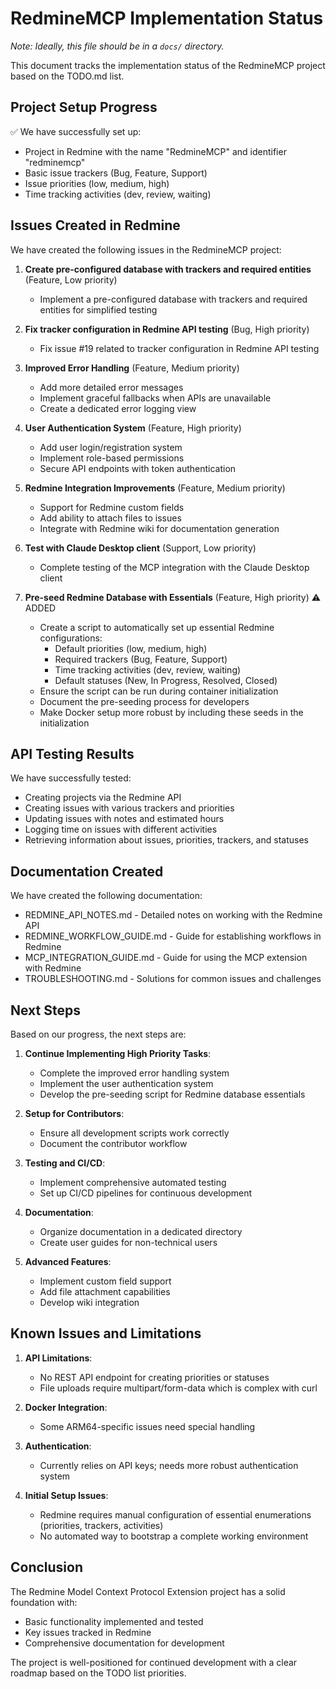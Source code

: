 # RedmineMCP Implementation Status

*Note: Ideally, this file should be in a `docs/` directory.*

This document tracks the implementation status of the RedmineMCP project based on the TODO.md list.

## Project Setup Progress

✅ We have successfully set up:
- Project in Redmine with the name "RedmineMCP" and identifier "redminemcp"
- Basic issue trackers (Bug, Feature, Support)
- Issue priorities (low, medium, high)
- Time tracking activities (dev, review, waiting)

## Issues Created in Redmine

We have created the following issues in the RedmineMCP project:

1. **Create pre-configured database with trackers and required entities** (Feature, Low priority)
   - Implement a pre-configured database with trackers and required entities for simplified testing

2. **Fix tracker configuration in Redmine API testing** (Bug, High priority)
   - Fix issue #19 related to tracker configuration in Redmine API testing
   
3. **Improved Error Handling** (Feature, Medium priority)
   - Add more detailed error messages
   - Implement graceful fallbacks when APIs are unavailable
   - Create a dedicated error logging view
   
4. **User Authentication System** (Feature, High priority)
   - Add user login/registration system
   - Implement role-based permissions
   - Secure API endpoints with token authentication
   
5. **Redmine Integration Improvements** (Feature, Medium priority)
   - Support for Redmine custom fields
   - Add ability to attach files to issues
   - Integrate with Redmine wiki for documentation generation
   
6. **Test with Claude Desktop client** (Support, Low priority)
   - Complete testing of the MCP integration with the Claude Desktop client

7. **Pre-seed Redmine Database with Essentials** (Feature, High priority) ⚠️ ADDED
   - Create a script to automatically set up essential Redmine configurations:
     - Default priorities (low, medium, high)
     - Required trackers (Bug, Feature, Support)
     - Time tracking activities (dev, review, waiting)
     - Default statuses (New, In Progress, Resolved, Closed)
   - Ensure the script can be run during container initialization
   - Document the pre-seeding process for developers
   - Make Docker setup more robust by including these seeds in the initialization

## API Testing Results

We have successfully tested:
- Creating projects via the Redmine API
- Creating issues with various trackers and priorities
- Updating issues with notes and estimated hours
- Logging time on issues with different activities
- Retrieving information about issues, priorities, trackers, and statuses

## Documentation Created

We have created the following documentation:
- REDMINE_API_NOTES.md - Detailed notes on working with the Redmine API
- REDMINE_WORKFLOW_GUIDE.md - Guide for establishing workflows in Redmine
- MCP_INTEGRATION_GUIDE.md - Guide for using the MCP extension with Redmine
- TROUBLESHOOTING.md - Solutions for common issues and challenges

## Next Steps

Based on our progress, the next steps are:

1. **Continue Implementing High Priority Tasks**:
   - Complete the improved error handling system
   - Implement the user authentication system
   - Develop the pre-seeding script for Redmine database essentials
   
2. **Setup for Contributors**:
   - Ensure all development scripts work correctly
   - Document the contributor workflow
   
3. **Testing and CI/CD**:
   - Implement comprehensive automated testing
   - Set up CI/CD pipelines for continuous development
   
4. **Documentation**:
   - Organize documentation in a dedicated directory
   - Create user guides for non-technical users
   
5. **Advanced Features**:
   - Implement custom field support
   - Add file attachment capabilities
   - Develop wiki integration

## Known Issues and Limitations

1. **API Limitations**:
   - No REST API endpoint for creating priorities or statuses
   - File uploads require multipart/form-data which is complex with curl
   
2. **Docker Integration**:
   - Some ARM64-specific issues need special handling
   
3. **Authentication**:
   - Currently relies on API keys; needs more robust authentication system

4. **Initial Setup Issues**:
   - Redmine requires manual configuration of essential enumerations (priorities, trackers, activities)
   - No automated way to bootstrap a complete working environment

## Conclusion

The Redmine Model Context Protocol Extension project has a solid foundation with:
- Basic functionality implemented and tested
- Key issues tracked in Redmine
- Comprehensive documentation for development

The project is well-positioned for continued development with a clear roadmap based on the TODO list priorities.
